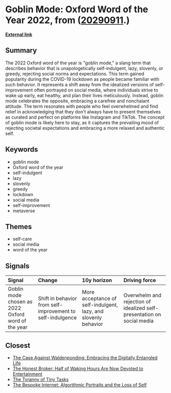 # __Goblin Mode: Oxford Word of the Year 2022__, from ([20290911](https://kghosh.substack.com/p/20290911).)

__[External link](https://edition.cnn.com/2022/12/05/world/oxford-word-goblin-mode-2022-intl-scli-wellness/index.html#:~:text=According%20to%20Oxford%20University%20Press,have%20become%20familiar%20to%20many)__



## Summary

The 2022 Oxford word of the year is "goblin mode," a slang term that describes behavior that is unapologetically self-indulgent, lazy, slovenly, or greedy, rejecting social norms and expectations. This term gained popularity during the COVID-19 lockdown as people became familiar with such behavior. It represents a shift away from the idealized versions of self-improvement often portrayed on social media, where individuals strive to wake up early, eat healthy, and plan their lives meticulously. Instead, goblin mode celebrates the opposite, embracing a carefree and nonchalant attitude. The term resonates with people who feel overwhelmed and find relief in acknowledging that they don't always have to present themselves as curated and perfect on platforms like Instagram and TikTok. The concept of goblin mode is likely here to stay, as it captures the prevailing mood of rejecting societal expectations and embracing a more relaxed and authentic self.

## Keywords

* goblin mode
* Oxford word of the year
* self-indulgent
* lazy
* slovenly
* greedy
* lockdown
* social media
* self-improvement
* metaverse

## Themes

* self-care
* social media
* word of the year

## Signals

| Signal                                             | Change                                                     | 10y horizon                                                    | Driving force                                                          |
|:---------------------------------------------------|:-----------------------------------------------------------|:---------------------------------------------------------------|:-----------------------------------------------------------------------|
| Goblin mode chosen as 2022 Oxford word of the year | Shift in behavior from self-improvement to self-indulgence | More acceptance of self-indulgent, lazy, and slovenly behavior | Overwhelm and rejection of idealized self-presentation on social media |

## Closest

* [The Case Against Waldenponding: Embracing the Digitally Entangled Life](1f9f5c2997f105f07aba13ba1adb86e1)
* [The Honest Broker: Half of Waking Hours Are Now Devoted to Entertainment](c5c2c794f1426e6e307a9df3f9ff61f6)
* [The Tyranny of Tiny Tasks](be4e7e887a88c7b1bae1400c5c4c0500)
* [The Bespoke Internet: Algorithmic Portraits and the Loss of Self](70ebc812b72117e2ce11248d77ec7d37)
